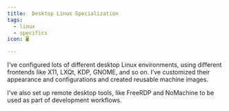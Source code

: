 ```yaml
---
title: ️ Desktop Linux Specialization
tags:
  - linux
  - specifics
icon: 🖥

---
```

I’ve configured lots of different desktop Linux environments, using different frontends like X11, LXQt, KDP, GNOME, and so on. I’ve customized their appearance and configurations and created reusable machine images.

I’ve also set up remote desktop tools, like FreeRDP and NoMachine to be used as part of development workflows.